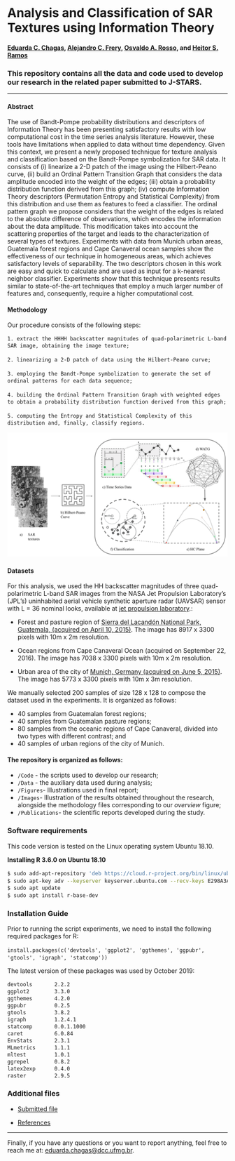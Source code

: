 # Analysis and Classification of SAR Textures using Information Theory

#### [Eduarda C. Chagas](mailto:eduarda.chagas@dcc.ufmg.br), [Alejandro C. Frery](mailto:acfrery@laccan.ufal.br), [Osvaldo A. Rosso](mailto:oarosso@gmail.com), and [Heitor S. Ramos](mailto:ramosh@dcc.ufmg.br)


### This repository contains all the data and code used to develop our research in the related paper submitted to J-STARS. 

---

#### Abstract

The use of Bandt-Pompe probability distributions and descriptors of Information Theory has been presenting satisfactory results with low computational cost in the time series analysis literature. However, these tools have limitations when applied to data without time dependency. Given this context, we present a newly proposed technique for texture analysis and classification based on the Bandt-Pompe symbolization for SAR data. It consists of (i) linearize a 2-D patch of the image using the Hilbert-Peano curve, (ii) build an Ordinal Pattern Transition Graph that considers the data amplitude encoded into the weight of the edges; (iii) obtain a probability distribution function derived from this graph; (iv) compute Information Theory descriptors (Permutation Entropy and Statistical Complexity) from this distribution and use them as features to feed a classifier. The ordinal pattern graph we propose considers that the weight of the edges is related to the absolute difference of observations, which encodes the information about the data amplitude. This modification takes into account the scattering properties of the target and leads to the characterization of several types of textures. Experiments with data from Munich urban areas, Guatemala forest regions and Cape Canaveral ocean samples show the effectiveness of our technique in homogeneous areas, which achieves satisfactory levels of separability. The two descriptors chosen in this work are easy and quick to calculate and are used as input for a k-nearest neighbor classifier. Experiments show that this technique presents results similar to state-of-the-art techniques that employ a much larger number of features and, consequently, require a higher computational cost.

#### Methodology

Our procedure consists of the following steps:

	1. extract the HHHH backscatter magnitudes of quad-polarimetric L-band SAR image, obtaining the image texture;

	2. linearizing a 2-D patch of data using the Hilbert-Peano curve;

	3. employing the Bandt-Pompe symbolization to generate the set of ordinal patterns for each data sequence;

	4. building the Ordinal Pattern Transition Graph with weighted edges to obtain a probability distribution function derived from this graph;

	5. computing the Entropy and Statistical Complexity of this distribution and, finally, classify regions.
	
<img src="/Figures/AnalysisSARTextures.png" />


#### Datasets

For this analysis, we used the HH backscatter magnitudes of three quad-polarimetric L-band SAR images from the NASA Jet Propulsion Laboratory’s (JPL’s) uninhabited aerial vehicle synthetic aperture radar (UAVSAR) sensor with L = 36 nominal looks, available at <a href="https://uavsar.jpl.nasa.gov/cgi-bin">jet propulsion laboratory</a>.:

- Forest and pasture region of <a href="https://uavsar.jpl.nasa.gov/cgi-bin/product.pl?jobName=Lacand_30202_15043_006_150410_L090_CX_01#dados">Sierra del Lacandón National Park, Guatemala, (acquired on April 10, 2015)</a>. The image has 8917 x 3300 pixels with 10m x 2m resolution.

- Ocean regions from Cape Canaveral Ocean (acquired on September 22, 2016). The image has 7038 x 3300 pixels with 10m x 2m resolution.

- Urban area of the city of <a href="https://uavsar.jpl.nasa.gov/cgi-bin/product.pl?jobName=munich_19417_15088_002_150605_L090_CX_01#data">Munich, Germany (acquired on June 5, 2015)</a>. The image has 5773 x 3300 pixels with 10m x 3m resolution.

We manually selected 200 samples of size 128 x 128 to compose the dataset used in the experiments. It is organized as follows:

- 40 samples from Guatemalan forest regions;
- 40 samples from Guatemalan pasture regions;
- 80 samples from the oceanic regions of Cape Canaveral, divided into two types with different contrast; and
- 40 samples of urban regions of the city of Munich.

#### The repository is organized as follows:
- `/Code` - the scripts used to develop our research; 
- `/Data` - the auxiliary data used during analysis; 
- `/Figures`- Illustrations used in final report; 
- `/Images`- Illustration of the results obtained throughout the research, alongside the methodology files corresponding to our *overview* figure; 
- `/Publications`- the scientific reports developed during the study. 

### Software requirements

This code version is tested on the Linux operating system Ubuntu 18.10.

**Installing R 3.6.0 on Ubuntu 18.10**

```sh
$ sudo add-apt-repository 'deb https://cloud.r-project.org/bin/linux/ubuntu disco-cran35/'
$ sudo apt-key adv --keyserver keyserver.ubuntu.com --recv-keys E298A3A825C0D65DFD57CBB651716619E084DAB9
$ sudo apt update
$ sudo apt install r-base-dev
```

### Installation Guide

Prior to running the script experiments, we need to install the following required packages for R: 

``
install.packages(c('devtools', 'ggplot2', 'ggthemes', 'ggpubr', 'gtools', 'igraph', 'statcomp'))
``

The latest version of these packages was used by October 2019:

```
devtools       2.2.2 
ggplot2        3.3.0       
ggthemes       4.2.0      
ggpubr         0.2.5  
gtools         3.8.2      
igraph         1.2.4.1       
statcomp       0.0.1.1000  
caret          6.0.84
EnvStats       2.3.1
MLmetrics      1.1.1
mltest         1.0.1
ggrepel        0.8.2
latex2exp      0.4.0
raster         2.9.5
```

### Additional files

- [Submitted file](<https://github.com/EduardaChagas/SAR-WATG/blob/master/Publications/JSTARS%202020/SARTexture-IT.R1.pdf>)

- [References](<http://htmlpreview.github.io/?https://github.com/EduardaChagas/SAR-WATG/blob/master/Publications/JSTARS%202020/ReferencesR0.html>)

---


Finally, if you have any questions or you want to report anything, feel free to reach me at: eduarda.chagas@dcc.ufmg.br. 






